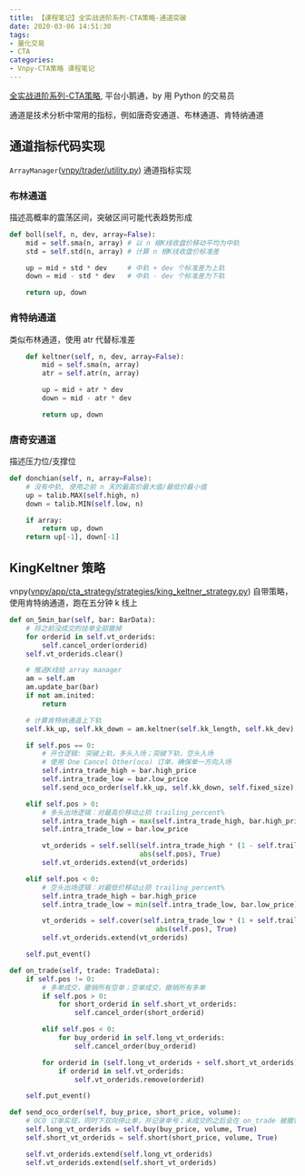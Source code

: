 ```yaml
---
title: 【课程笔记】全实战进阶系列-CTA策略-通道突破
date: 2020-03-06 14:51:30
tags:
- 量化交易
- CTA
categories:
- Vnpy-CTA策略 课程笔记
---
```


[全实战进阶系列-CTA策略](https://appszu5scwd6134.h5.xiaoeknow.com/), 平台小鹅通，by 用 Python 的交易员

<!-- More -->

通道是技术分析中常用的指标，例如唐奇安通道、布林通道、肯特纳通道

## 通道指标代码实现
`ArrayManager`([vnpy/trader/utility.py](https://github.com/vnpy/vnpy/blob/master/vnpy/trader/utility.py)) 通道指标实现

### 布林通道
描述高概率的震荡区间，突破区间可能代表趋势形成
```python
def boll(self, n, dev, array=False):
    mid = self.sma(n, array) # 以 n 根K线收盘价移动平均为中轨
    std = self.std(n, array) # 计算 n 根K线收盘价标准差

    up = mid + std * dev     # 中轨 + dev 个标准差为上轨
    down = mid - std * dev   # 中轨 - dev 个标准差为下轨

    return up, down
```

### 肯特纳通道
类似布林通道，使用 atr 代替标准差
```python
    def keltner(self, n, dev, array=False):
        mid = self.sma(n, array)
        atr = self.atr(n, array)

        up = mid + atr * dev
        down = mid - atr * dev

        return up, down
```

### 唐奇安通道
描述压力位/支撑位
```python
def donchian(self, n, array=False):
    # 没有中轨, 使用之前 n 天的最高价最大值/最低价最小值
    up = talib.MAX(self.high, n)
    down = talib.MIN(self.low, n)

    if array:
        return up, down
    return up[-1], down[-1]
```

## KingKeltner 策略
vnpy([vnpy/app/cta_strategy/strategies/king_keltner_strategy.py](https://github.com/vnpy/vnpy/blob/master/vnpy/app/cta_strategy/strategies/king_keltner_strategy.py)) 自带策略，使用肯特纳通道，跑在五分钟 k 线上

```python
def on_5min_bar(self, bar: BarData):
    # 将之前没成交的挂单全部撤掉
    for orderid in self.vt_orderids:
        self.cancel_order(orderid)
    self.vt_orderids.clear()

    # 推送K线给 array manager
    am = self.am
    am.update_bar(bar)
    if not am.inited:
        return

    # 计算肯特纳通道上下轨
    self.kk_up, self.kk_down = am.keltner(self.kk_length, self.kk_dev)

    if self.pos == 0:
        # 开仓逻辑: 突破上轨，多头入场；突破下轨，空头入场
        # 使用 One Cancel Other(oco) 订单，确保单一方向入场
        self.intra_trade_high = bar.high_price
        self.intra_trade_low = bar.low_price
        self.send_oco_order(self.kk_up, self.kk_down, self.fixed_size)

    elif self.pos > 0:
        # 多头出场逻辑：对最高价移动止损 trailing_percent%
        self.intra_trade_high = max(self.intra_trade_high, bar.high_price)
        self.intra_trade_low = bar.low_price

        vt_orderids = self.sell(self.intra_trade_high * (1 - self.trailing_percent / 100),
                                abs(self.pos), True)
        self.vt_orderids.extend(vt_orderids)

    elif self.pos < 0:
        # 空头出场逻辑：对最低价移动止损 trailing_percent%
        self.intra_trade_high = bar.high_price
        self.intra_trade_low = min(self.intra_trade_low, bar.low_price)

        vt_orderids = self.cover(self.intra_trade_low * (1 + self.trailing_percent / 100),
                                    abs(self.pos), True)
        self.vt_orderids.extend(vt_orderids)

    self.put_event()

def on_trade(self, trade: TradeData):
    if self.pos != 0:
        # 多单成交，撤销所有空单；空单成交，撤销所有多单
        if self.pos > 0:
            for short_orderid in self.short_vt_orderids:
                self.cancel_order(short_orderid)

        elif self.pos < 0:
            for buy_orderid in self.long_vt_orderids:
                self.cancel_order(buy_orderid)

        for orderid in (self.long_vt_orderids + self.short_vt_orderids):
            if orderid in self.vt_orderids:
                self.vt_orderids.remove(orderid)

    self.put_event()

def send_oco_order(self, buy_price, short_price, volume):
    # OCO 订单实现，同时下双向停止单，并记录单号；未成交的之后会在 on_trade 被撤销
    self.long_vt_orderids = self.buy(buy_price, volume, True)
    self.short_vt_orderids = self.short(short_price, volume, True)

    self.vt_orderids.extend(self.long_vt_orderids)
    self.vt_orderids.extend(self.short_vt_orderids)
```
